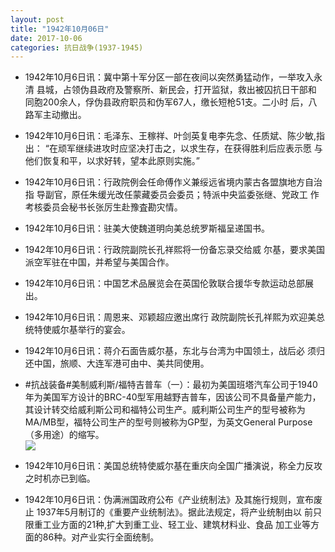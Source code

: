 ```yaml
---
layout: post
title: "1942年10月06日"
date: 2017-10-06
categories: 抗日战争(1937-1945)
---
```


<meta name="referrer" content="no-referrer" />

- 1942年10月6日讯：冀中第十军分区一部在夜间以突然勇猛动作，一举攻入永清 县城，占领伪县政府及警察所、新民会，打开监狱，救出被囚抗日干部和 同胞200余人，俘伪县政府职员和伪军67人，缴长短枪51支。二小时 后，八路军主动撤出。 

- 1942年10月6日讯：毛泽东、王稼祥、叶剑英复电李先念、任质斌、陈少敏,指出： “在顽军继续进攻时应坚决打击之，以求生存，在获得胜利后应表示愿 与他们恢复和平，以求好转，望本此原则实施。” 

- 1942年10月6日讯：行政院例会任命傅作义兼绥远省境内蒙古各盟旗地方自治指 导副官，原任朱缓光改任蒙藏委员会委员；特派中央监委张继、党政工 作考核委员会秘书长张厉生赴豫査勘灾情。 

- 1942年10月6日讯：驻美大使魏道明向美总统罗斯福呈递国书。 

- 1942年10月6日讯：行政院副院长孔祥熙将一份备忘录交给威 尔基，要求美国派空军驻在中国，并希望与美国合作。 

- 1942年10月6日讯：中国艺术品展览会在英国伦敦联合援华专款运动总部展出。 

- 1942年10月6日讯：周恩来、邓颖超应邀出席行 政院副院长孔祥熙为欢迎美总统特使威尔基举行的宴会。 

- 1942年10月6日讯：蒋介石面告威尔基，东北与台湾为中国领土，战后必 须归还中国，旅顺、大连军港可由中、美共同使用。 

- #抗战装备#美制威利斯/福特吉普车（一）：最初为美国班塔汽车公司于1940年为美国军方设计的BRC-40型军用越野吉普车，因该公司不具备量产能力，其设计转交给威利斯公司和福特公司生产。威利斯公司生产的型号被称为MA/MB型，福特公司生产的型号则被称为GP型，为英文General Purpose（多用途）的缩写。 <br/><img src="https://wx1.sinaimg.cn/large/aca367d8ly1fk8aoepg92j20hs1kodt6.jpg" />

- 1942年10月6日讯：美国总统特使威尔基在重庆向全国广播演说，称全力反攻之时机亦已到临。 

- 1942年10月6日讯：伪满洲国政府公布《产业统制法》及其施行规则，宣布废止 1937年5月制订的《重要产业统制法》。据此法规定，将产业统制由以 前只限重工业方面的21种,扩大到重工业、轻工业、建筑材料业、食品 加工业等方面的86种。对产业实行全面统制。 

